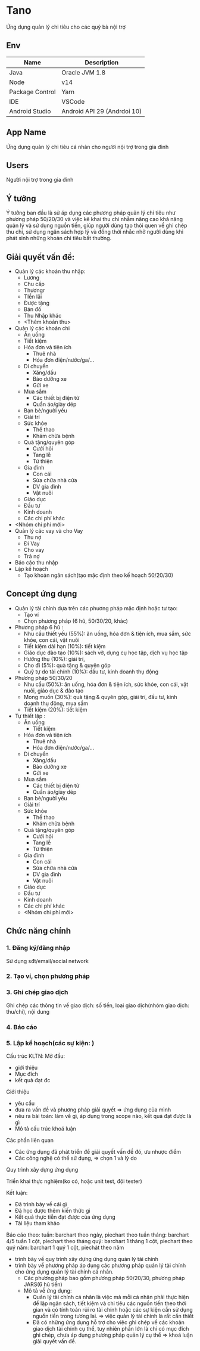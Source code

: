 # Tano
Ứng dụng quản lý chi tiêu cho các quý bà nội trợ

## Env
|Name|Description|
|----------|-------|
|Java|Oracle JVM 1.8|
|Node|v14|
|Package Control|Yarn|
|IDE|VSCode|
|Android Studio| Android API 29 (Andrdoi 10)|


## App Name
Ứng dụng quản lý chi tiêu cá nhân cho người nội trợ trong gia đình

## Users
Người nội trợ trong gia đình

## Ý tưởng
Ý tưởng ban đầu là sử áp dụng các phương pháp quản lý chi tiêu như phương pháp 50/20/30 và việc kê khai thu chi nhằm nâng cao khả năng quản lý và sử dụng nguồn tiền, giúp người dùng tạo thói quen về ghi chép thu chi, sử dụng ngân sách hợp lý và đồng thời nhắc nhở người dùng khi phát sinh những khoản chi tiêu bất thường.

## Giải quyết vấn đề:
  * Quản lý các khoản thu nhập:
    * Lương
    * Chu cấp
    * Thươngr
    * TIền lãi
    * Được tặng
    * Bán đồ
    * Thu Nhập khác
    * <Thêm khoản thu>
  * Quản lý các khoản chi
    * Ăn uống
    * Tiết kiệm
    * Hóa đơn và tiện ích
      * Thuê nhà
      * Hóa đơn điện/nước/ga/...
    * Di chuyển
      * Xăng/dầu
      * Bảo dưỡng xe
      * Gửi xe
    * Mua sắm
      * Các thiết bị điện tử
      * Quần áo/giày dép
    * Bạn bè/người yêu
    * Giải trí 
    * Sức khỏe
      * Thể thao
      * Khám chữa bệnh
    * Quà tặng/quyên góp
      * Cưới hỏi
      * Tang lễ
      * Từ thiện
    * Gia đình
      * Con cái
      * Sửa chữa nhà cửa
      * DV gia đình
      * Vật nuôi
    * Giáo dục
    * Đầu tư
    * Kinh doanh
    * Các chi phí khác
  * <Nhóm chi phí mới>
  * Quản lý các vay và cho Vay 
    * Thu nợ
    * Đi Vay
    * Cho vay
    * Trả nợ
  * Báo cáo thu nhập
  * Lập kế hoạch
    * Tạo khoản ngân sách(tạo mặc định theo kế hoạch 50/20/30)

## Concept ứng dụng
  * Quản lý tài chính dựa trên các phương pháp mặc định hoặc tư tạo:
    + Tạo ví
    + Chọn phương pháp (6 hũ, 50/30/20, khác)
  * Phương pháp 6 hũ :
    + Nhu cầu thiết yếu (55%): ăn uống, hóa đơn & tiện ích, mua sắm, sức khỏe, con cái, vật nuôi
    + Tiết kiệm dài hạn (10%): tiết kiệm
    + Giáo dục đào tạo (10%): sách vở, dụng cụ học tập, dịch vụ học tập
    + Hưởng thụ (10%): giải trí, 
    + Cho đi (5%): quà tặng & quyên góp
    + Quỹ tự do tài chính (10%): đầu tư, kinh doanh thụ động
  * Phương pháp 50/30/20
    + Nhu cầu (50%): ăn uống, hóa đơn & tiện ích, sức khỏe, con cái, vật nuôi, giáo dục & đào tạo
    + Mong muốn (30%): quà tặng & quyên góp, giải trí, đầu tư, kinh doanh thụ động, mua sắm
    + Tiết kiệm (20%): tiết kiệm
  * Tự thiết lập :
    + Ăn uống
		+ Tiết kiệm
    + Hóa đơn và tiện ích
      * Thuê nhà
      * Hóa đơn điện/nước/ga/...
    + Di chuyển
      * Xăng/dầu
      * Bảo dưỡng xe
      * Gửi xe
    + Mua sắm
      * Các thiết bị điện tử
      * Quần áo/giày dép
    + Bạn bè/người yêu
    + Giải trí 
    + Sức khỏe
      * Thể thao
      * Khám chữa bệnh
    + Quà tặng/quyên góp
      * Cưới hỏi
      * Tang lễ
      * Từ thiện
    + Gia đình
      * Con cái
      * Sửa chữa nhà cửa
      * DV gia đình
      * Vật nuôi
    + Giáo dục
    + Đầu tư
    + Kinh doanh
    + Các chi phí khác
    + <Nhóm chi phí mới>
    
## Chức năng chính
### 1. Đăng ký/đăng nhập
Sử dụng sđt/email/social network
### 2. Tạo ví, chọn phương pháp
### 3. Ghi chép giao dịch
Ghi chép các thông tin về giao dịch: số tiền, loại giao dịch(nhóm giao dịch: thu/chi), nội dung
### 4. Báo cáo
### 5. Lập kế hoạch(các sự kiện: )



Cấu trúc KLTN: 
Mở đầu: 
  - giới thiệu
  - Mục đích
  - kết quả đạt đc

Giới thiệu
  - yêu cầu
  - đưa ra vấn đề và phương pháp giải quyết => ứng dụng của mình
  - nêu ra bài toán: làm về gì, áp dụng trong scope nào, kết quả đạt được là gì
  - Mô tả cấu trúc khoá luận

Các phần liên quan
  - Các ứng dụng đã phát triển để giải quyết vấn đề đó, ưu nhược điểm
  - Các công nghệ có thể sử dụng, => chọn 1 và lý do

Quy trình xây dựng ứng dụng

Triển khai thực nghiệm(ko có, hoặc unit test, đội tester)

Kết luận: 
  - Đã trình bày về cái gì
  - Đã học được thêm kiến thức gì
  - Kết quả thực tiễn đạt được của ứng dụng
  - Tài liệu tham khảo



Báo cáo theo:
  tuần: barchart theo ngày, piechart theo tuần
  tháng: barchart 4/5 tuần 1 cột, piechart theo tháng
  quý: barchart 1 tháng 1 cột, piechart theo quý
  năm: barchart 1 quý 1 cột, piechảt theo năm


- trình bày về quy trình xây dựng ứng dụng quản lý tài chính
- trình bày về phương pháp áp dụng các phương pháp quản lý tài chính cho ứng dụng quản lý tài chính cá nhân.
  - Các phương pháp bao gồm phương pháp 50/20/30, phương pháp JARS(6 hũ tiền)
  - Mô tả về ứng dụng:
    - Quản lý tài chính cá nhân là việc mà mỗi cá nhân phải thực hiện để lập ngân sách, tiết kiệm và chi tiêu các nguồn tiền theo thời gian và có tính toán rủi ro tài chính hoặc các sự kiện cần sử dụng nguồn tiền trong tương lai. => việc quản lý tài chính là rất cần thiết
    - Đã có những ứng dụng hỗ trợ cho việc ghi chép về các khoản giao dịch tài chính cụ thể, tuy nhiên phần lớn là chỉ có mục đích ghi chép, chưa áp dụng phương pháp quản lý cụ thể => khoá luận giải quyết vấn đề.
    